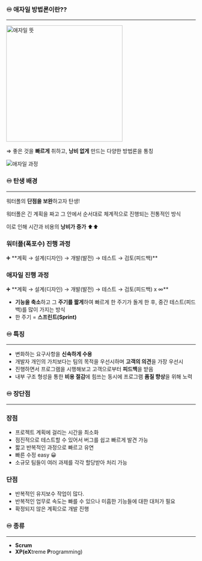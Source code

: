 ### ♾️ 애자일 방법론이란??

---

<img width="309" alt="애자일 뜻" src="https://github.com/soyeonkim0227/TIL/assets/102784901/2270bfe4-0a68-4167-99c1-313303d80529">

⇒ 좋은 것을 **빠르게** 취하고, **낭비 없게** 만드는 다양한 방법론을 통칭

![애자일 과정](https://github.com/soyeonkim0227/TIL/assets/102784901/72f24893-a6c9-4441-a0ae-8b72ee81e472)


### ♾️ 탄생 배경

---

워터폴의 **단점을 보완**하고자 탄생!

워터폴은 긴 계획을 짜고 그 안에서 순서대로 체계적으로 진행되는 전통적인 방식

이로 인해 시간과 비용의 **낭비가 증가** ⬆️⬆️

### 워터폴(폭포수) 진행 과정

<aside>
➕ **계획 → 설계(디자인) → 개발(발전) → 테스트 → 검토(피드백)**

</aside>

### 애자일 진행 과정

<aside>
➕ **계획 → 설계(디자인) → 개발(발전) → 테스트 → 검토(피드백) x ∞**

</aside>

- **기능을 축소**하고 그 **주기를 짧게**하여 빠르게 한 주기가 돌게 한 후, 중간 테스트(피드백)를 많이 가지는 방식
- 한 주기 = **스프린트(Sprint)**

### ♾️ 특징

---

- 변화하는 요구사항을 **신속하게 수용**
- 개발자 개인의 가치보다는 팀의 목적을 우선시하며 **고객의 의견**을 가장 우선시
- 진행하면서 프로그램을 시행해보고 고객으로부터 **피드백**을 받음
- 내부 구조 형성을 통한 **비용 절감**에 힘쓰는 동시에 프로그램 **품질 향상**을 위해 노력

### ♾️ 장단점

---

### 장점

- 프로젝트 계획에 걸리는 시간을 최소화
- 점진적으로 테스트할 수 있어서 버그를 쉽고 빠르게 발견 가능
- 짧고 반복적인 과정으로 빠르고 유연
- 빠른 수정 easy 😀
- 소규모 팀들이 여러 과제를 각각 할당받아 처리 가능

### 단점

- 반복적인 유지보수 작업이 많다.
- 반복적인 업무로 속도는 빠를 수 있으나 미흡한 기능들에 대한 대처가 필요
- 확정되지 않은 계획으로 개발 진행

### ♾️ 종류

---

- **Scrum**
- **XP(**e**X**treme **P**rogramming)

